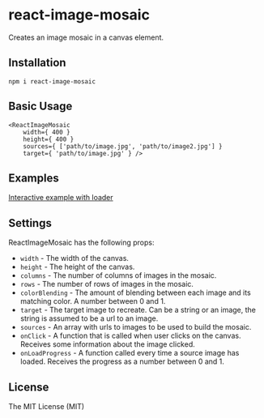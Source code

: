 # react-image-mosaic

Creates an image mosaic in a canvas element.

## Installation

`npm i react-image-mosaic`

## Basic Usage

```
<ReactImageMosaic
    width={ 400 }
    height={ 400 }
    sources={ ['path/to/image.jpg', 'path/to/image2.jpg'] } 
    target={ 'path/to/image.jpg' } />
```

## Examples

[Interactive example with loader](https://thejsn.github.io/react-image-mosaic/)

## Settings

ReactImageMosaic has the following props:

* `width` - The width of the canvas.
* `height` - The height of the canvas.
* `columns` - The number of columns of images in the mosaic.
* `rows` - The number of rows of images in the mosaic.
* `colorBlending` - The amount of blending between each image and its matching color. A number between 0 and 1.
* `target` - The target image to recreate. Can be a string or an image, the string is assumed to be a url to an image.
* `sources` - An array with urls to images to be used to build the mosaic.
* `onClick` - A function that is called when user clicks on the canvas. Receives some information about the image clicked.
* `onLoadProgress` - A function called every time a source image has loaded. Receives the progress as a number between 0 and 1.

## License

The MIT License (MIT)